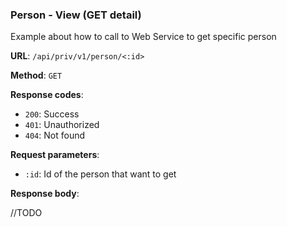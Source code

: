 ### Person - View (GET detail)

Example about how to call to Web Service to get specific person

**URL**: `/api/priv/v1/person/<:id>`

**Method**: `GET`

**Response codes**: 
* `200`: Success
* `401`: Unauthorized
* `404`: Not found
  
**Request parameters**:
* `:id`: Id of the person that want to get
  
**Response body**:

//TODO 

